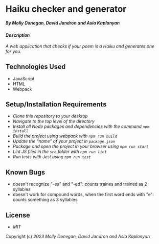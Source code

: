 # Haiku checker and generator

##### By _Molly Donegan, David Jandron and Asia Kaplanyan_

#### _Description_

_A web application that checks if your poem is a Haiku and generates one for you._

## Technologies Used

* JavaScript
* HTML
* Webpack

## Setup/Installation Requirements

* _Clone this repository to your desktop_
* _Navigate to the top level of the directory_
* _Install all Node packages and dependencies with the command ``npm install``_
* _Build the project using webpack with ``npm run build``_
* _Update the "name" of your project in ``package.json``_
* _Package and open the project in your browser using ``npm run start``_
* _Lint JS files in the ``src`` folder with ``npm run lint``_
* _Run tests with Jest using ``npm run test``_

## Known Bugs

* doesn't recognize "-es" and "-ed": counts traines and trained as 2 syllables 
* doesn't work for compound words, when the first word ends with "e": counts something as 3 syllables

## License

* _MIT_

Copyright (c) _2023_ _Molly Donegan, David Jandron and Asia Kaplanyan_
